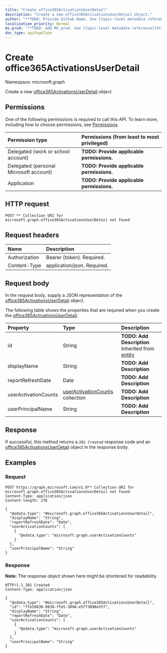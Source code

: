 ```yaml
---
title: "Create office365ActivationsUserDetail"
description: "Create a new office365ActivationsUserDetail object."
author: "**TODO: Provide Github Name. See [topic-level metadata reference](https://msgo.azurewebsites.net/add/document/guidelines/metadata.html#topic-level-metadata)**"
localization_priority: Normal
ms.prod: "**TODO: Add MS prod. See [topic-level metadata reference](https://msgo.azurewebsites.net/add/document/guidelines/metadata.html#topic-level-metadata)**"
doc_type: apiPageType
---
```


# Create office365ActivationsUserDetail
Namespace: microsoft.graph



Create a new [office365ActivationsUserDetail](../resources/office365activationsuserdetail.md) object.

## Permissions
One of the following permissions is required to call this API. To learn more, including how to choose permissions, see [Permissions](/graph/permissions-reference).

|Permission type|Permissions (from least to most privileged)|
|:---|:---|
|Delegated (work or school account)|**TODO: Provide applicable permissions.**|
|Delegated (personal Microsoft account)|**TODO: Provide applicable permissions.**|
|Application|**TODO: Provide applicable permissions.**|

## HTTP request

<!-- {
  "blockType": "ignored"
}
-->
``` http
POST ** Collection URI for microsoft.graph.office365ActivationsUserDetail not found
```

## Request headers
|Name|Description|
|:---|:---|
|Authorization|Bearer {token}. Required.|
|Content-Type|application/json. Required.|

## Request body
In the request body, supply a JSON representation of the [office365ActivationsUserDetail](../resources/office365activationsuserdetail.md) object.

The following table shows the properties that are required when you create the [office365ActivationsUserDetail](../resources/office365activationsuserdetail.md).

|Property|Type|Description|
|:---|:---|:---|
|id|String|**TODO: Add Description** Inherited from [entity](../resources/entity.md)|
|displayName|String|**TODO: Add Description**|
|reportRefreshDate|Date|**TODO: Add Description**|
|userActivationCounts|[userActivationCounts](../resources/useractivationcounts.md) collection|**TODO: Add Description**|
|userPrincipalName|String|**TODO: Add Description**|



## Response

If successful, this method returns a `201 Created` response code and an [office365ActivationsUserDetail](../resources/office365activationsuserdetail.md) object in the response body.

## Examples

### Request
<!-- {
  "blockType": "request",
  "name": "create_office365activationsuserdetail_from_"
}
-->
``` http
POST https://graph.microsoft.com/v1.0** Collection URI for microsoft.graph.office365ActivationsUserDetail not found
Content-Type: application/json
Content-length: 276

{
  "@odata.type": "#microsoft.graph.office365ActivationsUserDetail",
  "displayName": "String",
  "reportRefreshDate": "Date",
  "userActivationCounts": [
    {
      "@odata.type": "microsoft.graph.userActivationCounts"
    }
  ],
  "userPrincipalName": "String"
}
```


### Response
**Note:** The response object shown here might be shortened for readability.
<!-- {
  "blockType": "response",
  "truncated": true,
  "@odata.type": "microsoft.graph.office365ActivationsUserDetail"
}
-->
``` http
HTTP/1.1 201 Created
Content-Type: application/json

{
  "@odata.type": "#microsoft.graph.office365ActivationsUserDetail",
  "id": "ffe59830-9830-ffe5-3098-e5ff3098e5ff",
  "displayName": "String",
  "reportRefreshDate": "Date",
  "userActivationCounts": [
    {
      "@odata.type": "microsoft.graph.userActivationCounts"
    }
  ],
  "userPrincipalName": "String"
}
```

